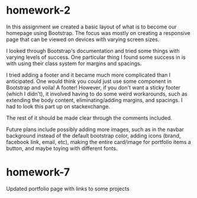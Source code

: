 # homework-2

In this assignment we created a basic layout of what is to become our homepage using Bootstrap.  The focus was mostly on creating a responsive page that can be viewed on devices with varying screen sizes.

I looked through Bootstrap's documentation and tried some things with varying levels of success.  One particular thing I found some success in is with using their class system for margins and spacings.

I tried adding a footer and it became much more complicated than I anticipated.  One would think you could just use some component in Bootstrap and voila!  A footer!  However, if you don't want a sticky footer (which I didn't), it involved having to do some weird workarounds, such as extending the body content, eliminating/adding margins, and spacings.  I had to look this part up on stackexchange.

The rest of it should be made clear through the comments included.

Future plans include possibly adding more images, such as in the navbar background instead of the default bootstrap color, adding icons (brand, facebook link, email, etc), making the entire card/image for portfolio items a button, and maybe toying with different fonts.

# homework-7

Updated portfolio page with links to some projects